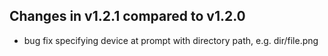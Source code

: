 Changes in v1.2.1 compared to v1.2.0
------------------------------------
- bug fix specifying device at prompt with directory path, e.g. dir/file.png
